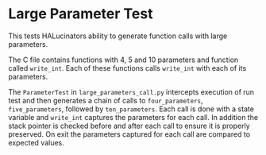 # Large Parameter Test

This tests HALucinators ability to generate function calls with large parameters.

The C file contains functions with 4, 5 and 10 parameters and function called
`write_int`.  Each of these functions calls `write_int` with each of its parameters.

The `ParameterTest` in `large_parameters_call.py` intercepts execution of run
test and then generates a chain of calls to `four_parameters`, `five_parameters`,
followed by `ten_parameters`.  Each call is done with a state variable and
`write_int` captures the parameters for each call.  In addition the stack pointer
is checked before and after each call to ensure it is properly preserved.
On exit the parameters captured for each call are compared to expected values.